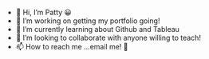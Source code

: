 - 👋 Hi, I’m Patty 😀
- 👀 I’m working on getting my portfolio going!
- 🌱 I’m currently learning about Github and Tableau
- 💞️ I’m looking to collaborate with anyone willing to teach! 
- 📫 How to reach me ...email me! 📧

<!---
patriciahughes1/patriciahughes1 is a ✨ special ✨ repository because its `README.md` (this file) appears on your GitHub profile.
You can click the Preview link to take a look at your changes.
--->
